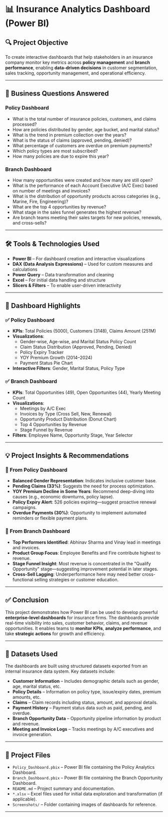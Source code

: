 
# 📊 Insurance Analytics Dashboard (Power BI)

## 🔍 Project Objective

To create interactive dashboards that help stakeholders in an insurance company monitor key metrics across **policy management** and **branch performance**, enabling **data-driven decisions** in customer segmentation, sales tracking, opportunity management, and operational efficiency.

---

## 💼 Business Questions Answered

### Policy Dashboard
- What is the total number of insurance policies, customers, and claims processed?
- How are policies distributed by gender, age bucket, and marital status?
- What is the trend in premium collection over the years?
- What is the status of claims (approved, pending, denied)?
- What percentage of customers are overdue on premium payments?
- Which policy types are most subscribed?
- How many policies are due to expire this year?

### Branch Dashboard
- How many opportunities were created and how many are still open?
- What is the performance of each Account Executive (A/C Exec) based on number of meetings and invoices?
- What is the distribution of opportunity products across categories (e.g., Marine, Fire, Engineering)?
- What are the top 4 opportunities by revenue?
- What stage in the sales funnel generates the highest revenue?
- Are branch teams meeting their sales targets for new policies, renewals, and cross-sells?

---

## 🛠️ Tools & Technologies Used

- **Power BI** – For dashboard creation and interactive visualizations  
- **DAX (Data Analysis Expressions)** – Used for custom measures and calculations  
- **Power Query** – Data transformation and cleaning  
- **Excel** – For initial data handling and structure  
- **Slicers & Filters** – To enable user-driven interactivity  

---

## 🧩 Dashboard Highlights

### ✅ Policy Dashboard
- **KPIs**: Total Policies (5000), Customers (3148), Claims Amount (251M)
- **Visualizations**:
  - Gender-wise, Age-wise, and Marital Status Policy Count
  - Claim Status Distribution (Approved, Pending, Denied)
  - Policy Expiry Tracker
  - YOY Premium Growth (2014–2024)
  - Payment Status Pie Chart
- **Interactive Filters**: Gender, Marital Status, Policy Type

### ✅ Branch Dashboard
- **KPIs**: Total Opportunities (49), Open Opportunities (44), Yearly Meeting Count
- **Visualizations**:
  - Meetings by A/C Exec
  - Invoices by Type (Cross Sell, New, Renewal)
  - Opportunity Product Distribution (Donut Chart)
  - Top 4 Opportunities by Revenue
  - Stage Funnel by Revenue
- **Filters**: Employee Name, Opportunity Stage, Year Selector

---

## 💡 Project Insights & Recommendations

### 📌 From Policy Dashboard
- **Balanced Gender Representation**: Indicates inclusive customer base.
- **Pending Claims (33%)**: Suggests the need for process optimization.
- **YOY Premium Decline in Some Years**: Recommend deep-diving into causes (e.g., economic downturns, policy lapse).
- **Policy Expiry Alert**: 526 policies expiring—suggest proactive renewal campaigns.
- **Overdue Payments (30%)**: Opportunity to implement automated reminders or flexible payment plans.

### 📌 From Branch Dashboard
- **Top Performers Identified**: Abhinav Sharma and Vinay lead in meetings and invoices.
- **Product Group Focus**: Employee Benefits and Fire contribute highest to revenue.
- **Stage Funnel Insight**: Most revenue is concentrated in the "Qualify Opportunity" stage—suggesting improvement potential in later stages.
- **Cross-Sell Lagging**: Underperformance here may need better cross-functional selling strategies or customer education.

---

## ✅ Conclusion

This project demonstrates how Power BI can be used to develop powerful **enterprise-level dashboards** for insurance firms. The dashboards provide real-time visibility into sales, customer behavior, claims, and revenue opportunities. It enables teams to **monitor KPIs**, **analyze performance**, and take **strategic actions** for growth and efficiency.


---

## 📁 Datasets Used

The dashboards are built using structured datasets exported from an internal insurance data system. Key datasets include:

- **Customer Information** – Includes demographic details such as gender, age, marital status, etc.
- **Policy Details** – Information on policy type, issue/expiry dates, premium amounts, etc.
- **Claims** – Claim records including status, amount, and approval details.
- **Payment History** – Payment status data such as paid, pending, and overdue.
- **Branch Opportunity Data** – Opportunity pipeline information by product and revenue.
- **Meeting and Invoice Logs** – Tracks meetings by A/C executives and invoice generation.

---

## 📂 Project Files

- `Policy_Dashboard.pbix` – Power BI file containing the Policy Analytics Dashboard.
- `Branch_Dashboard.pbix` – Power BI file containing the Branch Opportunity Dashboard.
- `README.md` – Project summary and documentation.
- `*.xlsx` – Excel files used for initial data exploration and transformation (if applicable).
- `Screenshots/` – Folder containing images of dashboards for reference.

---


